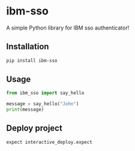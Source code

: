 # ibm-sso

A simple Python library for IBM sso authenticator!

## Installation

```bash
pip install ibm-sso
```

## Usage

```python
from ibm_sso import say_hello

message = say_hello("John")
print(message)
```

## Deploy project

```bash
expect interactive_deploy.expect
```
